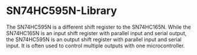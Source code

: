 # SN74HC595N-Library
 The SN74HC595N is a different shift register to the SN74HC165N. While the SN74HC165N is an input shift register with parallel input and serial output, the SN74HC595N is an output shift register with parallel input and serial input. It is often used to control multiple outputs with one microcontroller.

